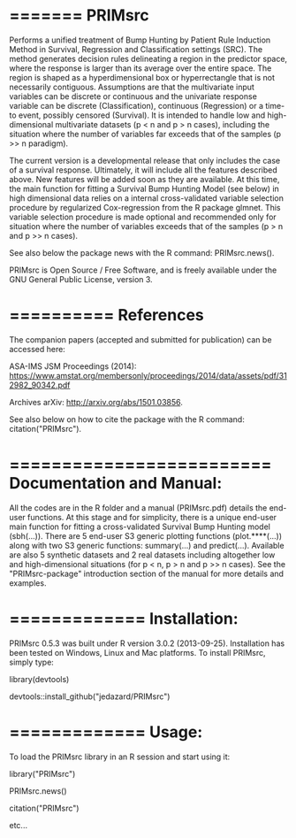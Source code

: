 =======
PRIMsrc
=======
Performs a unified treatment of Bump Hunting by Patient Rule Induction Method in Survival, Regression and Classification settings (SRC). The method generates decision rules delineating a region in the predictor space, where the response is larger than its average over the entire space. The region is shaped as a hyperdimensional box or hyperrectangle that is not necessarily contiguous. Assumptions are that the multivariate input variables can be discrete or continuous and the univariate response variable can be discrete (Classification), continuous (Regression) or a time-to event, possibly censored (Survival). It is intended to handle low and high-dimensional multivariate datasets (p < n and p > n cases), including the situation where the number of variables far exceeds that of the samples (p >> n paradigm).

The current version is a developmental release that only includes the case of a survival response. Ultimately, it will include all the features described above. New features will be added soon as they are available. At this time, the main function for fitting a Survival Bump Hunting Model (see below) in high dimensional data relies on a internal cross-validated variable selection procedure by regularized Cox-regression from the R package glmnet. This variable selection procedure is made optional and recommended only for situation where the number of variables exceeds that of the samples (p > n and p >> n cases).  

See also below the package news with the R command: PRIMsrc.news().

PRIMsrc is Open Source / Free Software, and is freely available under the GNU General Public License, version 3.

==========
References
==========
The companion papers (accepted and submitted for publication) can be accessed here:

ASA-IMS JSM Proceedings (2014): 
https://www.amstat.org/membersonly/proceedings/2014/data/assets/pdf/312982_90342.pdf

Archives arXiv:
http://arxiv.org/abs/1501.03856.

See also below on how to cite the package with the R command: citation("PRIMsrc").

=========================
Documentation and Manual: 
=========================
All the codes are in the R folder and a manual (PRIMsrc.pdf) details the end-user functions. At this stage and for simplicity, there is a unique end-user main function for fitting a cross-validated Survival Bump Hunting model (sbh(...)). There are 5 end-user S3 generic plotting functions (plot.****(...)) along with two S3 generic functions: summary(...) and predict(...). Available are also 5 synthetic datasets and 2 real datasets including altogether low and high-dimensional situations (for p < n, p > n and p >> n cases). See the "PRIMsrc-package" introduction section of the manual for more details and examples.

=============
Installation: 
=============
PRIMsrc 0.5.3 was built under R version 3.0.2 (2013-09-25).
Installation has been tested on Windows, Linux and Mac platforms.
To install PRIMsrc, simply type:

library(devtools)

devtools::install_github("jedazard/PRIMsrc")

=============
Usage: 
=============
To load the PRIMsrc library in an R session and start using it:

library("PRIMsrc")

PRIMsrc.news()

citation("PRIMsrc")

etc...
